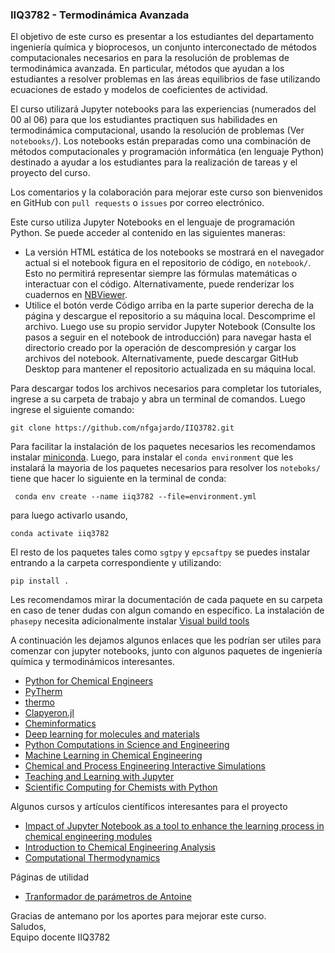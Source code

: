 ### IIQ3782 - Termodinámica Avanzada


El objetivo de este curso es presentar a los estudiantes del departamento ingeniería química y bioprocesos, un conjunto interconectado de métodos computacionales necesarios en para la resolución de problemas de termodinámica avanzada. En particular, métodos que ayudan a los estudiantes a resolver problemas en las áreas equilibrios de fase utilizando ecuaciones de estado y modelos de coeficientes de actividad. 

El curso utilizará Jupyter notebooks para las experiencias (numerados del 00 al 06) para que los estudiantes practiquen sus habilidades en termodinámica computacional, usando la resolución de problemas (Ver `notebooks/`). Los notebooks están preparadas como una combinación de métodos computacionales y programación informática (en lenguaje Python) destinado a ayudar a los estudiantes para la realización de tareas y el proyecto del curso.


Los comentarios y la colaboración para mejorar este curso son bienvenidos en GitHub con `pull requests` o `issues` por correo electrónico.

Este curso utiliza Jupyter Notebooks en el lenguaje de programación Python. Se puede acceder al contenido en
las siguientes maneras:

+ La versión HTML estática de los notebooks se mostrará en el navegador actual si el notebook figura en el repositorio de código, en `notebook/`. Esto no permitirá representar siempre las fórmulas matemáticas o interactuar con el código. Alternativamente, puede renderizar los cuadernos en [NBViewer](http://nbviewer.jupyter.org/).
+ Utilice el botón verde Código arriba en la parte superior derecha de la página y descargue el repositorio a su máquina local. Descomprime el archivo. Luego use su propio servidor Jupyter Notebook (Consulte los pasos a seguir en el notebook de introducción) para navegar hasta el directorio creado por la operación de descompresión y cargar los archivos del notebook. Alternativamente, puede descargar GitHub Desktop para mantener el repositorio actualizada en su máquina local. 

Para descargar todos los archivos necesarios para completar los tutoriales, ingrese a su carpeta de trabajo y abra un terminal de comandos. Luego ingrese el siguiente comando:
```
git clone https://github.com/nfgajardo/IIQ3782.git
```

Para facilitar la instalación de los paquetes necesarios les recomendamos instalar [miniconda](https://docs.anaconda.com/free/miniconda/
). Luego, para instalar el ``conda environment`` que les instalará la mayoria de los paquetes necesarios para resolver los ``noteboks/`` tiene que hacer lo siguiente en la terminal de conda:

```
 conda env create --name iiq3782 --file=environment.yml
```

para luego activarlo usando, 

```
conda activate iiq3782
```

El resto de los paquetes tales como ``sgtpy`` y ``epcsaftpy`` se puedes instalar entrando a la carpeta correspondiente y utilizando:

```
pip install .
```

Les recomendamos mirar la documentación de cada paquete en su carpeta en caso de tener dudas con algun comando en específico. La instalación de ``phasepy`` necesita adicionalmente instalar [Visual build tools](https://visualstudio.microsoft.com/visual-cpp-build-tools/
)

A continuación les dejamos algunos enlaces que les podrían ser utiles para comenzar con jupyter notebooks, junto con algunos paquetes de ingeniería química y termodinámicos interesantes. 

+ [Python for Chemical Engineers](https://github.com/CAChemE/Python-Chemical-Engineers)
+ [PyTherm](https://iurisegtovich.github.io/PyTherm-applied-thermodynamics/)
+ [thermo](https://github.com/CalebBell/thermo)
+ [Clapyeron.jl](https://github.com/ClapeyronThermo/Clapeyron.jl)
+ [Cheminformatics](https://github.com/PatWalters/practical_cheminformatics_tutorials)
+ [Deep learning for molecules and materials](https://dmol.pub/)
+ [Python Computations in Science and Engineering](https://kitchingroup.cheme.cmu.edu/pycse/intro.html)
+ [Machine Learning in Chemical Engineering](https://edgarsmdn.github.io/MLCE_book/intro.html)
+ [Chemical and Process Engineering Interactive Simulations](https://github.com/CAChemE/learn)
+ [Teaching and Learning with Jupyter](https://jupyter4edu.github.io/jupyter-edu-book/)
+ [Scientific Computing for Chemists with Python](https://github.com/weisscharlesj/SciCompforChemists)

Algunos cursos y artículos científicos interesantes para el proyecto
+ [Impact of Jupyter Notebook as a tool to enhance the learning process in chemical engineering modules](https://github.com/jorge-ramirez-upm/PQ-Jupyter/)
+ [Introduction to Chemical Engineering Analysis](https://github.com/jckantor/CBE20255)
+ [Computational Thermodynamics](https://kyleniemeyer.github.io/computational-thermo/content/intro.html)

Páginas de utilidad
+ [Tranformador de parámetros de Antoine](https://www.envmodels.com/freetools.php?menu=antoine&lang=en)

Gracias de antemano por los aportes para mejorar este curso.\
Saludos,\
Equipo docente IIQ3782





